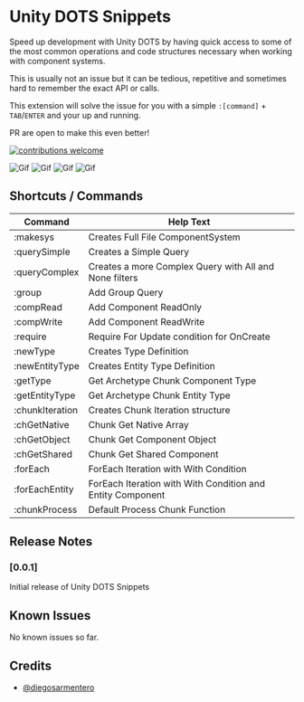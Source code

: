 # Unity DOTS Snippets

Speed up development with Unity DOTS by having quick access to some of the most common operations and code structures necessary when working with component systems.

This is usually not an issue but it can be tedious, repetitive and sometimes hard to remember the exact API or calls.

This extension will solve the issue for you with a simple `:[command]` + `TAB`/`ENTER` and your up and running.

PR are open to make this even better!

[![contributions welcome](https://img.shields.io/badge/contributions-welcome-brightgreen.svg)](https://github.com/diegosarmentero/vscode-unity-dots/issues)

![Gif](https://media.giphy.com/media/JSprcoMCQqnOawbyqF/giphy.gif)
![Gif](https://media.giphy.com/media/UvPqwMZfshE3iYEvIE/giphy.gif)
![Gif](https://media.giphy.com/media/JSXiMtuNDmhinRjR3l/giphy.gif)
![Gif](https://media.giphy.com/media/RJaeNe6tszUAZw1pGE/giphy.gif)

## Shortcuts / Commands

| Command    | Help Text                                                                             |
| ---------- | ------------------------------------------------------------------------------------- |
| :makesys      | Creates Full File ComponentSystem  												 |
| :querySimple      | Creates a Simple Query 														 |
| :queryComplex     | Creates a more Complex Query with All and None filters                		 |
| :group      | Add Group Query    																	 |
| :compRead     | Add Component ReadOnly                											 |
| :compWrite     | Add Component ReadWrite                                                    		 |
| :require    | Require For Update condition for OnCreate                                            |
| :newType    | Creates Type Definition                                                    		     |
| :newEntityType  | Creates Entity Type Definition                                                   |
| :getType | Get Archetype Chunk Component Type                                                      |
| :getEntityType   | Get Archetype Chunk Entity Type                                         		 |
| :chunkIteration    | Creates Chunk Iteration structure                                             |
| :chGetNative       | Chunk Get Native Array                                          		         |
| :chGetObject       | Chunk Get Component Object                                                    |
| :chGetShared    | Chunk Get Shared Component                                  			         |
| :forEach    | ForEach Iteration with With Condition                                        		 |
| :forEachEntity    | ForEach Iteration with With Condition and Entity Component                     |
| :chunkProcess    | Default Process Chunk Function                                   			     |

## Release Notes

### [0.0.1]

Initial release of Unity DOTS Snippets

## Known Issues

No known issues so far.

## Credits

-   [@diegosarmentero](https://github.com/diegosarmentero)

